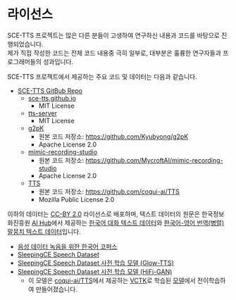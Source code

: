 # 라이선스

SCE-TTS 프로젝트는 많은 다른 분들이 고생하여 연구하신 내용과 코드를 바탕으로
진행되었습니다.  
제가 직접 작성한 코드는 전체 코드 내용중 극히 일부로, 대부분은 훌륭한
연구자들과 프로그래머들의 성과입니다.

SCE-TTS 프로젝트에서 제공하는 주요 코드 및 데이터는 다음과 같습니다.

- [SCE-TTS GitBub Repo](https://github.com/sce-tts)
  - [sce-tts.github.io](https://github.com/sce-tts/sce-tts.github.io)
    - MIT License
  - [tts-server](https://github.com/sce-tts/tts-server/tree/coqui-ai-tts)
    - MIT License
  - [g2pK](https://github.com/sce-tts/g2pK)
    - 원본 코드 저장소: https://github.com/Kyubyong/g2pK
    - Apache License 2.0
  - [mimic-recording-studio](https://github.com/sce-tts/mimic-recording-studio)
    - 원본 코드 저장소: https://github.com/MycroftAI/mimic-recording-studio
    - Apache License 2.0
  - [TTS](https://github.com/sce-tts/TTS)
    - 원본 코드 저장소: https://github.com/coqui-ai/TTS
    - Mozilla Public License 2.0

이하의 데이터는 [CC-BY 2.0](https://creativecommons.org/licenses/by/2.0/) 라이선스로 배포하며, 텍스트 데이터의 원문은 한국정보화진흥원 [AI Hub](https://www.aihub.or.kr/)에서 제공하는 [한국어 대화 텍스트 데이터](https://www.aihub.or.kr/aihubdata/data/view.do?dataSetSn=116)와 [한국어-영어 번역(병렬) 말뭉치 텍스트 데이터](https://www.aihub.or.kr/aihubdata/data/view.do?dataSetSn=126)입니다.

- [음성 데이터 녹음을 위한 한국어 코퍼스](https://github.com/sce-tts/mimic-recording-studio/blob/master/backend/prompts/korean_corpus.csv)
- [SleepingCE Speech Dataset](https://drive.google.com/file/d/1UpoBaZRTJXkTdsoemLBWV48QClm6hpTX/view?usp=sharing)
- [SleepingCE Speech Dataset 사전 학습 모델 (Glow-TTS)](https://drive.google.com/file/d/1DMKLdfZ_gzc_z0qDod6_G8fEXj0zCHvC/view?usp=sharing)
- [SleepingCE Speech Dataset 사전 학습 모델 (HiFi-GAN)](https://drive.google.com/file/d/1vRxp1RH-U7gSzWgyxnKY4h_7pB3tjPmU/view?usp=sharing)
  - 이 모델은 [coqui-ai/TTS](https://github.com/coqui-ai/TTS)에서 제공하는 [VCTK](https://datashare.ed.ac.uk/handle/10283/3443)로 학습된 [모델](https://github.com/coqui-ai/TTS/releases/download/v0.0.12/vocoder_model--en--vctk--hifigan_v2.zip)에서 전이학습하여 만들어졌습니다.